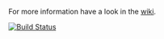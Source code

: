 For more information have a look in the [wiki](vfsStream/wiki).

[![Build Status](https://secure.travis-ci.org/mikey179/vfsStream.png)](http://travis-ci.org/mikey179/vfsStream)